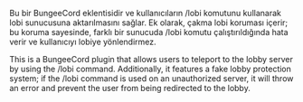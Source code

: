Bu bir BungeeCord eklentisidir ve kullanıcıların /lobi komutunu kullanarak lobi sunucusuna aktarılmasını sağlar. Ek olarak, çakma lobi koruması içerir; bu koruma sayesinde, farklı bir sunucuda /lobi komutu çalıştırıldığında hata verir ve kullanıcıyı lobiye yönlendirmez.

This is a BungeeCord plugin that allows users to teleport to the lobby server by using the /lobi command. Additionally, it features a fake lobby protection system; if the /lobi command is used on an unauthorized server, it will throw an error and prevent the user from being redirected to the lobby.
